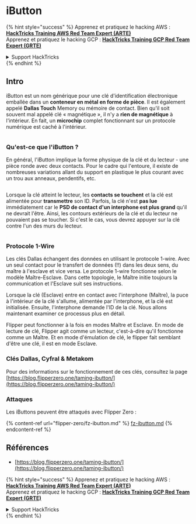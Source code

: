 # iButton

{% hint style="success" %}
Apprenez et pratiquez le hacking AWS :<img src="/.gitbook/assets/arte.png" alt="" data-size="line">[**HackTricks Training AWS Red Team Expert (ARTE)**](https://training.hacktricks.xyz/courses/arte)<img src="/.gitbook/assets/arte.png" alt="" data-size="line">\
Apprenez et pratiquez le hacking GCP : <img src="/.gitbook/assets/grte.png" alt="" data-size="line">[**HackTricks Training GCP Red Team Expert (GRTE)**<img src="/.gitbook/assets/grte.png" alt="" data-size="line">](https://training.hacktricks.xyz/courses/grte)

<details>

<summary>Support HackTricks</summary>

* Consultez les [**plans d'abonnement**](https://github.com/sponsors/carlospolop) !
* **Rejoignez le** 💬 [**groupe Discord**](https://discord.gg/hRep4RUj7f) ou le [**groupe telegram**](https://t.me/peass) ou **suivez-nous sur** **Twitter** 🐦 [**@hacktricks\_live**](https://twitter.com/hacktricks\_live)**.**
* **Partagez des astuces de hacking en soumettant des PR aux** [**HackTricks**](https://github.com/carlospolop/hacktricks) et [**HackTricks Cloud**](https://github.com/carlospolop/hacktricks-cloud) dépôts GitHub.

</details>
{% endhint %}

## Intro

iButton est un nom générique pour une clé d'identification électronique emballée dans un **conteneur en métal en forme de pièce**. Il est également appelé **Dallas Touch** Memory ou mémoire de contact. Bien qu'il soit souvent mal appelé clé « magnétique », il n'y a **rien de magnétique** à l'intérieur. En fait, un **microchip** complet fonctionnant sur un protocole numérique est caché à l'intérieur.

<figure><img src="../../.gitbook/assets/image (915).png" alt=""><figcaption></figcaption></figure>

### Qu'est-ce que l'iButton ? <a href="#what-is-ibutton" id="what-is-ibutton"></a>

En général, l'iButton implique la forme physique de la clé et du lecteur - une pièce ronde avec deux contacts. Pour le cadre qui l'entoure, il existe de nombreuses variations allant du support en plastique le plus courant avec un trou aux anneaux, pendentifs, etc.

<figure><img src="../../.gitbook/assets/image (1078).png" alt=""><figcaption></figcaption></figure>

Lorsque la clé atteint le lecteur, les **contacts se touchent** et la clé est alimentée pour **transmettre** son ID. Parfois, la clé n'est **pas lue** immédiatement car le **PSD de contact d'un interphone est plus grand** qu'il ne devrait l'être. Ainsi, les contours extérieurs de la clé et du lecteur ne pouvaient pas se toucher. Si c'est le cas, vous devrez appuyer sur la clé contre l'un des murs du lecteur.

<figure><img src="../../.gitbook/assets/image (290).png" alt=""><figcaption></figcaption></figure>

### **Protocole 1-Wire** <a href="#id-1-wire-protocol" id="id-1-wire-protocol"></a>

Les clés Dallas échangent des données en utilisant le protocole 1-wire. Avec un seul contact pour le transfert de données (!!) dans les deux sens, du maître à l'esclave et vice versa. Le protocole 1-wire fonctionne selon le modèle Maître-Esclave. Dans cette topologie, le Maître initie toujours la communication et l'Esclave suit ses instructions.

Lorsque la clé (Esclave) entre en contact avec l'interphone (Maître), la puce à l'intérieur de la clé s'allume, alimentée par l'interphone, et la clé est initialisée. Ensuite, l'interphone demande l'ID de la clé. Nous allons maintenant examiner ce processus plus en détail.

Flipper peut fonctionner à la fois en modes Maître et Esclave. En mode de lecture de clé, Flipper agit comme un lecteur, c'est-à-dire qu'il fonctionne comme un Maître. Et en mode d'émulation de clé, le flipper fait semblant d'être une clé, il est en mode Esclave.

### Clés Dallas, Cyfral & Metakom

Pour des informations sur le fonctionnement de ces clés, consultez la page [https://blog.flipperzero.one/taming-ibutton/](https://blog.flipperzero.one/taming-ibutton/)

### Attaques

Les iButtons peuvent être attaqués avec Flipper Zero :

{% content-ref url="flipper-zero/fz-ibutton.md" %}
[fz-ibutton.md](flipper-zero/fz-ibutton.md)
{% endcontent-ref %}

## Références

* [https://blog.flipperzero.one/taming-ibutton/](https://blog.flipperzero.one/taming-ibutton/)

{% hint style="success" %}
Apprenez et pratiquez le hacking AWS :<img src="/.gitbook/assets/arte.png" alt="" data-size="line">[**HackTricks Training AWS Red Team Expert (ARTE)**](https://training.hacktricks.xyz/courses/arte)<img src="/.gitbook/assets/arte.png" alt="" data-size="line">\
Apprenez et pratiquez le hacking GCP : <img src="/.gitbook/assets/grte.png" alt="" data-size="line">[**HackTricks Training GCP Red Team Expert (GRTE)**<img src="/.gitbook/assets/grte.png" alt="" data-size="line">](https://training.hacktricks.xyz/courses/grte)

<details>

<summary>Support HackTricks</summary>

* Consultez les [**plans d'abonnement**](https://github.com/sponsors/carlospolop) !
* **Rejoignez le** 💬 [**groupe Discord**](https://discord.gg/hRep4RUj7f) ou le [**groupe telegram**](https://t.me/peass) ou **suivez-nous sur** **Twitter** 🐦 [**@hacktricks\_live**](https://twitter.com/hacktricks\_live)**.**
* **Partagez des astuces de hacking en soumettant des PR aux** [**HackTricks**](https://github.com/carlospolop/hacktricks) et [**HackTricks Cloud**](https://github.com/carlospolop/hacktricks-cloud) dépôts GitHub.

</details>
{% endhint %}
